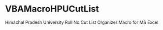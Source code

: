 VBAMacroHPUCutList
==================

Himachal Pradesh University Roll No Cut List Organizer Macro for MS Excel
